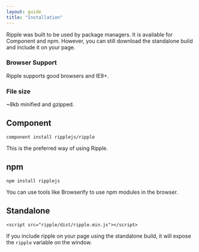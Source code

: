 ```yaml
---
layout: guide
title: "Installation"
---
```


<p class="Copy-lead">Ripple was built to be used by package managers. It is available for Component and npm. However, you can still download the standalone build and include it on your page.</p>

### Browser Support

Ripple supports good browsers and IE9+.

### File size

~8kb minified and gzipped.

## Component
<pre class="Code Code--small"><code>component install ripplejs/ripple</code></pre>

This is the preferred way of using Ripple.

## npm
<pre class="Code Code--small"><code>npm install ripplejs</code></pre>

You can use tools like Browserify to use npm modules in the browser.

## Standalone

<pre class="Code Code--small"><code>&lt;script src="ripple/dist/ripple.min.js">&lt;/script></code></pre>

If you include ripple on your page using the standalone build, it will expose the `ripple` variable on the window.
